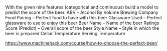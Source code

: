 With the given nine features (categorical and continuous) build a model to predict the score of the beer.
ABV – Alcohol By Volume
Brewing Company
Food Pairing – Perfect food to have with this beer
Glassware Used – Perfect glassware to use to enjoy this beer
Beer Name – Name of the beer
Ratings
Score (Predict) – Overall score of the beer
Style Name – Style in which the beer is prepared
Cellar Temperature
Serving Temperature

https://www.machinehack.com/course/how-to-choose-the-perfect-beer/
